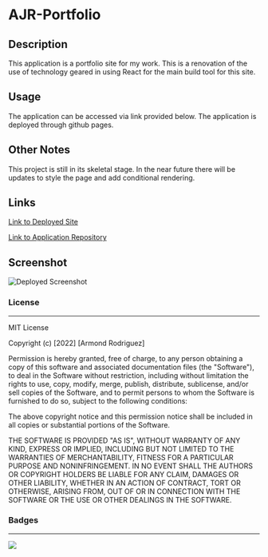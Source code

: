 # AJR-Portfolio

## Description

This application is a portfolio site for my work. This is a renovation of the use of technology geared in using React for the main build tool for this site.

## Usage

The application can be accessed via link provided below. The application is deployed through github pages.

## Other Notes

This project is still in its skeletal stage. In the near future there will be updates to style the page and add conditional rendering.

## Links

[Link to Deployed Site](https://armondr.github.io/ajr-portfolio/)

[Link to Application Repository](https://github.com/ArmondR/ajr-portfolio)

## Screenshot

![Deployed Screenshot]()

### License

---

MIT License

Copyright (c) [2022] [Armond Rodriguez]

Permission is hereby granted, free of charge, to any person obtaining a copy
of this software and associated documentation files (the "Software"), to deal
in the Software without restriction, including without limitation the rights
to use, copy, modify, merge, publish, distribute, sublicense, and/or sell
copies of the Software, and to permit persons to whom the Software is
furnished to do so, subject to the following conditions:

The above copyright notice and this permission notice shall be included in all
copies or substantial portions of the Software.

THE SOFTWARE IS PROVIDED "AS IS", WITHOUT WARRANTY OF ANY KIND, EXPRESS OR
IMPLIED, INCLUDING BUT NOT LIMITED TO THE WARRANTIES OF MERCHANTABILITY,
FITNESS FOR A PARTICULAR PURPOSE AND NONINFRINGEMENT. IN NO EVENT SHALL THE
AUTHORS OR COPYRIGHT HOLDERS BE LIABLE FOR ANY CLAIM, DAMAGES OR OTHER
LIABILITY, WHETHER IN AN ACTION OF CONTRACT, TORT OR OTHERWISE, ARISING FROM,
OUT OF OR IN CONNECTION WITH THE SOFTWARE OR THE USE OR OTHER DEALINGS IN THE
SOFTWARE.

### Badges

---

![](https://img.shields.io/badge/license-MIT-green)
